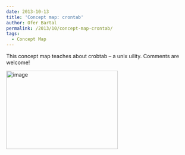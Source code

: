 ```yaml
---
date: 2013-10-13
title: 'Concept map: crontab'
author: Ofer Bartal
permalink: /2013/10/concept-map-crontab/
tags:
  - Concept Map
---
```

This concept map teaches about crobtab &#8211; a unix uility. Comments are welcome!

[<img class="alignnone size-medium wp-image-4758" alt="image" src="http://teaching.software-carpentry.org/wp-content/uploads/2013/10/viewer-300x211.png" width="300" height="211" />][1]

 [1]: http://teaching.software-carpentry.org/wp-content/uploads/2013/10/viewer.png
